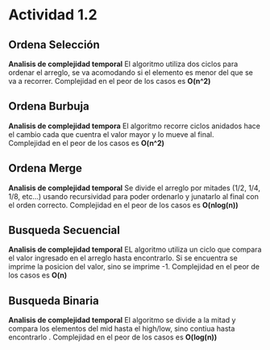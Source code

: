 


# Actividad 1.2 
## Ordena Selección 
**Analisis de complejidad temporal**
El algoritmo utiliza dos ciclos para ordenar el arreglo, se va acomodando si el elemento es menor del que se va a recorrer.
Complejidad en el peor de los casos es **O(n^2)**
## Ordena Burbuja
**Analisis de complejidad tempora**
El algoritmo recorre ciclos anidados hace el cambio cada que cuentra el valor mayor y lo mueve al final.  
Complejidad en el peor de los casos es **O(n^2)**
## Ordena Merge
**Analisis de complejidad temporal**
Se divide el arreglo por mitades (1/2, 1/4, 1/8, etc...) usando recursividad para poder ordenarlo y junatarlo al final con el orden correcto. 
Complejidad en el peor de los casos es **O(nlog(n))**

## Busqueda Secuencial
**Analisis de complejidad temporal**
EL algoritmo utiliza un ciclo que compara el valor ingresado en el arreglo hasta encontrarlo. Si se encuentra se imprime la posicion del valor, sino se imprime -1. 
Complejidad en el peor de los casos es **O(n)**

## Busqueda Binaria
**Analisis de complejidad temporal**
El algoritmo se divide a la mitad y compara los elementos del mid hasta el high/low, sino contiua hasta encontrarlo . 
Complejidad en el peor de los casos es **O(log(n))**
